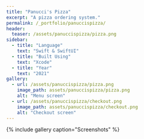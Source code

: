 ```yaml
---
title: "Panucci's Pizza"
excerpt: "A pizza ordering system."
permalink: /_portfolio/panuccispizza/
header:
  teaser: /assets/panuccispizza/pizza.png
sidebar:
  - title: "Language"
    text: "Swift & SwiftUI"
  - title: "Built Using"
    text: "Xcode"
  - title: "Year"
    text: "2021"
gallery:
  - url: /assets/panuccispizza/pizza.png
    image_path: assets/panuccispizza/pizza.png
    alt: "Menu screen"
  - url: /assets/panuccispizza/checkout.png
    image_path: assets/panuccispizza/checkout.png
    alt: "Checkout screen"
---
```


{% include gallery caption="Screenshots" %}
